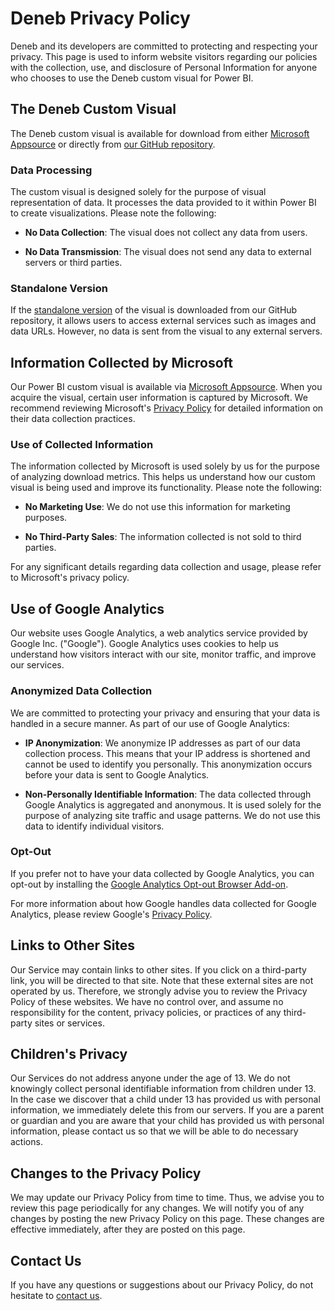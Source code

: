 # Deneb Privacy Policy

Deneb and its developers are committed to protecting and respecting your privacy. This page is used to inform website visitors regarding our policies with the collection, use, and disclosure of Personal Information for anyone who chooses to use the Deneb custom visual for Power BI.

## The Deneb Custom Visual

The Deneb custom visual is available for download from either [Microsoft Appsource](https://appsource.microsoft.com/) or directly from [our GitHub repository](https://github.com/deneb-viz/deneb).

### Data Processing

The custom visual is designed solely for the purpose of visual representation of data. It processes the data provided to it within Power BI to create visualizations. Please note the following:

- **No Data Collection**: The visual does not collect any data from users.

- **No Data Transmission**: The visual does not send any data to external servers or third parties.

### Standalone Version

If the [standalone version](/getting-started#standalone-version) of the visual is downloaded from our GitHub repository, it allows users to access external services such as images and data URLs. However, no data is sent from the visual to any external servers.

## Information Collected by Microsoft

Our Power BI custom visual is available via [Microsoft Appsource](https://appsource.microsoft.com/). When you acquire the visual, certain user information is captured by Microsoft. We recommend reviewing Microsoft's [Privacy Policy](https://privacy.microsoft.com/en-us/privacystatement) for detailed information on their data collection practices.

### Use of Collected Information

The information collected by Microsoft is used solely by us for the purpose of analyzing download metrics. This helps us understand how our custom visual is being used and improve its functionality. Please note the following:

- **No Marketing Use**: We do not use this information for marketing purposes.

- **No Third-Party Sales**: The information collected is not sold to third parties.

For any significant details regarding data collection and usage, please refer to Microsoft's privacy policy.

## Use of Google Analytics

Our website uses Google Analytics, a web analytics service provided by Google Inc. ("Google"). Google Analytics uses cookies to help us understand how visitors interact with our site, monitor traffic, and improve our services.

### Anonymized Data Collection

We are committed to protecting your privacy and ensuring that your data is handled in a secure manner. As part of our use of Google Analytics:

- **IP Anonymization**: We anonymize IP addresses as part of our data collection process. This means that your IP address is shortened and cannot be used to identify you personally. This anonymization occurs before your data is sent to Google Analytics.

- **Non-Personally Identifiable Information**: The data collected through Google Analytics is aggregated and anonymous. It is used solely for the purpose of analyzing site traffic and usage patterns. We do not use this data to identify individual visitors.

### Opt-Out

If you prefer not to have your data collected by Google Analytics, you can opt-out by installing the [Google Analytics Opt-out Browser Add-on](https://tools.google.com/dlpage/gaoptout).

For more information about how Google handles data collected for Google Analytics, please review Google's [Privacy Policy](https://policies.google.com/privacy).

## Links to Other Sites

Our Service may contain links to other sites. If you click on a third-party link, you will be directed to that site. Note that these external sites are not operated by us. Therefore, we strongly advise you to review the Privacy Policy of these websites. We have no control over, and assume no responsibility for the content, privacy policies, or practices of any third-party sites or services.

## Children's Privacy

Our Services do not address anyone under the age of 13. We do not knowingly collect personal identifiable information from children under 13. In the case we discover that a child under 13 has provided us with personal information, we immediately delete this from our servers. If you are a parent or guardian and you are aware that your child has provided us with personal information, please contact us so that we will be able to do necessary actions.

## Changes to the Privacy Policy

We may update our Privacy Policy from time to time. Thus, we advise you to review this page periodically for any changes. We will notify you of any changes by posting the new Privacy Policy on this page. These changes are effective immediately, after they are posted on this page.

## Contact Us

If you have any questions or suggestions about our Privacy Policy, do not hesitate to [contact us](/community/contributors#active-team).
